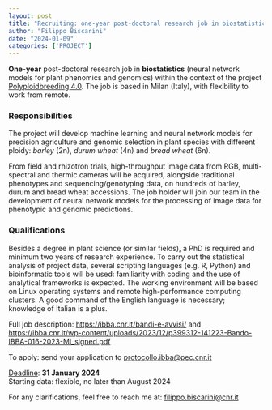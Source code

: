 ```yaml
---
layout: post
title: "Recruiting: one-year post-doctoral research job in biostatistics"
author: "Filippo Biscarini"
date: "2024-01-09"
categories: ['PROJECT']
---
```


**One-year** post-doctoral research job in **biostatistics** (neural network models for plant phenomics and genomics) within the context of the project [Polyploidbreeding 4.0](https://polyploidbreeding.ibba.cnr.it/).
The job is based in Milan (Italy), with flexibility to work from remote.

### Responsibilities

The project will develop machine learning and neural network models for precision agriculture and genomic selection in plant species with different ploidy: *barley* (2n), *durum wheat* (4n) and *bread wheat* (6n).

From field and rhizotron trials, high-throughput image data from RGB, multi-spectral and thermic cameras will be acquired, alongside traditional phenotypes and sequencing/genotyping data, on hundreds of barley, durum and bread wheat accessions. The job holder will join our team in the development of neural network models for the processing of image data for phenotypic and genomic predictions.

### Qualifications

Besides a degree in plant science (or similar fields), a PhD is required and minimum two years of research experience. To carry out the statistical analysis of project data, several scripting languages (e.g. R, Python) and bioinformatic tools will be used: familiarity with coding and the use of analytical frameworks is expected. The working environment will be based on Linux operating systems and remote high-performance computing clusters. A good command of the English language is necessary; knowledge of Italian is a plus.


Full job description: <https://ibba.cnr.it/bandi-e-avvisi/> and <https://ibba.cnr.it/wp-content/uploads/2023/12/p399312-141223-Bando-IBBA-016-2023-MI_signed.pdf>

To apply: send your application to <protocollo.ibba@pec.cnr.it>

<u>Deadline</u>: **31 January 2024** <br />
Starting data: flexible, no later than August 2024

For any clarifications, feel free to reach me at: <filippo.biscarini@cnr.it>

